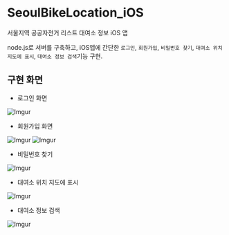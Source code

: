 # SeoulBikeLocation_iOS

서울지역 공공자전거 리스트 대여소 정보 iOS 앱


node.js로 서버를 구축하고,
iOS앱에 간단한 `로그인`, `회원가입`, `비밀번호 찾기`, `대여소 위치 지도에 표시`, `대여소 정보 검색`기능 구현.

## 구현 화면

* 로그인 화면

![Imgur](https://i.imgur.com/vUV8NSL.png?1)

* 회원가입 화면

![Imgur](https://i.imgur.com/54UJCZl.png?1)
![Imgur](https://i.imgur.com/fN0DgYK.png?1)

* 비밀번호 찾기

![Imgur](https://i.imgur.com/53O1Lc8.png?1)


* 대여소 위치 지도에 표시

![Imgur](https://i.imgur.com/cP59Iew.png?1)

* 대여소 정보 검색

![Imgur](https://i.imgur.com/RW2HbmQ.png?1)
